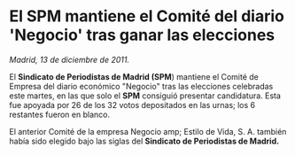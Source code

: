 # El SPM mantiene el Comité del diario 'Negocio' tras ganar las elecciones

*Madrid, 13 de diciembre de 2011.*

El **Sindicato de Periodistas de Madrid (SPM**) mantiene el Comité de Empresa del diario económico "Negocio" tras las elecciones celebradas este martes, en las que solo el **SPM** consiguió presentar candidatura. Esta fue apoyada por 26 de los 32 votos depositados en las urnas; los 6 restantes fueron en blanco.

El anterior Comité de la empresa Negocio amp; Estilo de Vida, S. A. también había sido elegido bajo las siglas del **Sindicato de Periodistas de Madrid.**
